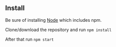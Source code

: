 ## Install

Be sure of installing [Node](https://nodejs.org/en/download/) which includes npm.

Clone/download the repository and run `npm install`

After that run `npm start`

